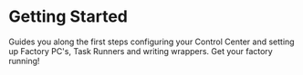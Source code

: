 # Getting Started

Guides you along the first steps configuring your Control Center and setting up Factory PC's, Task Runners and writing wrappers. Get your factory running!

<?toc?>
